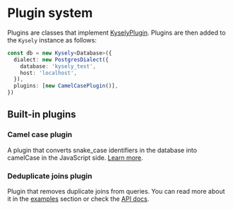 # Plugin system

Plugins are classes that implement [KyselyPlugin](https://kysely-org.github.io/kysely/interfaces/KyselyPlugin.html). Plugins are then added to the `Kysely` instance as follows:

```ts
const db = new Kysely<Database>({
  dialect: new PostgresDialect({
    database: 'kysely_test',
    host: 'localhost',
  }),
  plugins: [new CamelCasePlugin()],
})
```

## Built-in plugins

### Camel case plugin

A plugin that converts snake_case identifiers in the database into camelCase in the JavaScript side. [Learn more](https://kysely-org.github.io/kysely/classes/CamelCasePlugin.html).

### Deduplicate joins plugin

Plugin that removes duplicate joins from queries. You can read more about it in the [examples](/docs/recipes/deduplicate-joins) section or check the [API docs](https://kysely-org.github.io/kysely/classes/DeduplicateJoinsPlugin.html).
